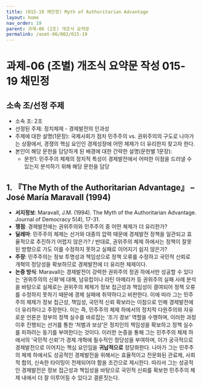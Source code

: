 ```yaml
---
title: (015-19 채민정) Myth of Authoritarian Advantage
layout: home
nav_order: 19
parent: 과제-06 (2조) 개조식 요약문
permalink: /asmt-06/002/015-19
---
```


# 과제-06 (조별) 개조식 요약문 작성 015-19 채민정

## 소속 조/선정 주제

- 소속 조: 2조
- 선정된 주제: 정치체제 - 경제발전의 인과성 
- 주제에 대한 설명(1문장): 국제사회가 점차 민주주의 vs. 권위주의의 구도로 나아가는 상황에서, 경쟁의 핵심 요인인 경제성장에 어떤 체제가 더 유리한지 찾고자 한다.
- 본인이 해당 문헌을 담당하게 된 배경에 대한 간략한 설명(문헌별 1문장):  
  - 문헌1: 민주주의 체제의 정치적 특성이 경제발전에서 어떠한 이점을 드러낼 수 있는지 분석하기 위해 해당 문헌을 담당

## 1. 『The Myth of the Authoritarian Advantage』 – José María Maravall (1994)

- **서지정보**: Maravall, J.M. (1994). The Myth of the Authoritarian Advantage. Journal of Democracy 5(4), 17-31.
- **쟁점**: 경제발전에는 권위주의와 민주주의 중 어떤 체제가 더 유리한가?   
- **딜레마**: 민주주의 체제는 선거와 대중의 압력 때문에 경제발전 정책을 일관되고 효율적으로 추진하기 어렵지 않은가? / 반대로, 권위주의 체제 하에서는 정책이 잘못된 방향으로 가도 이를 수정하지 못하고 실패로 이어지기 쉽지 않은가?  
- **주장**: 민주주의는 정보 투명성과 책임성으로 정책 오류를 수정하고 국민적 신뢰로 개혁의 정당성을 확보하므로 경제발전에 더 유리한 체제이다.   
- **논증 방식**: Maravall는 경제발전이 강력한 권위주의 정권 하에서만 성공할 수 있다는 ‘권위주의의 신화’에 대해, 남유럽이나 라틴 아메리카 등 권위주의 실패 사례 분석을 바탕으로 실제로는 권위주의 체제가 정보 접근성과 책임성이 결여되어 정책 오류를 수정하지 못하기 때문에 경제 실패에 취약하다고 비판한다. 이에 따라 그는 민주주의 체제가 정보 접근성, 책임성, 국민적 신뢰 확보라는 이점으로 인해 경제발전에 더 유리하다고 주장한다. 이는 즉, 민주주의 체제 하에서의 정치적 다원주의와 자유로운 언론은 정부의 정책 실수를 바로잡는 ‘조기 경보’ 역할을 수행하며, 이러한 과정 이후 진행되는 선거를 통한 ‘처벌과 보상’은 정치인의 책임성을 확보하고 정책 실수를 피하려는 동기를 부여한다는 것이다. 이러한 논증을 통해 그는 민주주의 체제 하에서의 ‘국민적 신뢰’가 경제 개혁에 필수적인 정당성을 부여하며, 이가 궁극적으로 경제발전으로 이어지는 핵심 요인임을 **귀납적으로** 정당화한다. 나아가 그는 민주주의 체제 하에서도 성공적인 경제발전을 위해서는 효율적이고 전문화된 관료제, 사회적 합의, 신속한 타이밍이 전제되어야 함을 조건으로 제시한다. 따라서 그는 성공적인 경제발전은 정보 접근성과 책임성을 바탕으로 국민적 신뢰를 확보한 민주주의 체제 내에서 더 잘 이루어질 수 있다고 결론짓는다.